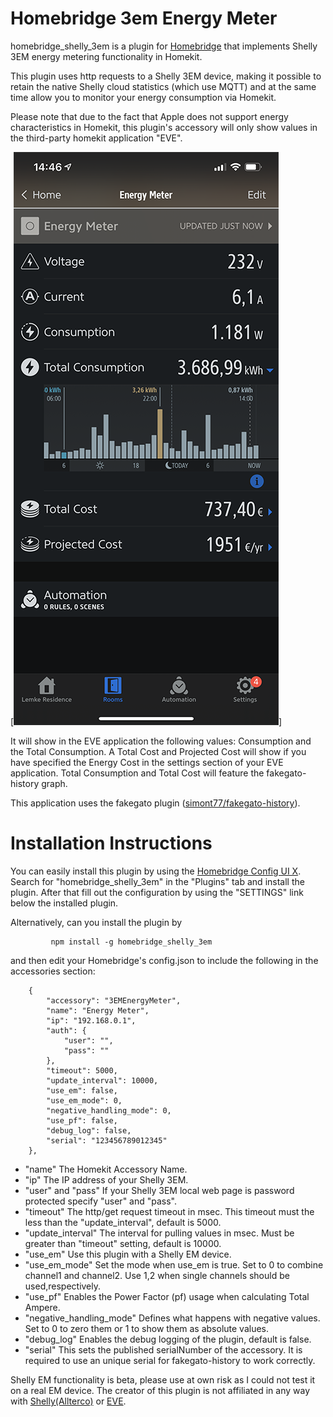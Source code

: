 
# Homebridge 3em Energy Meter

homebridge_shelly_3em is a plugin for [Homebridge](https://github.com/homebridge/homebridge) that implements Shelly 3EM energy metering functionality in Homekit.

This plugin uses http requests to a Shelly 3EM device, making it possible to retain the native Shelly cloud statistics (which use MQTT) and at the same time allow you to monitor your energy consumption via Homekit. 

Please note that due to the fact that Apple does not support energy characteristics in Homekit, this plugin's accessory will only show values in the third-party homekit application "EVE".

[![Status](screenshots/homebridge-3em-energy-meter-eve-app.png)]

It will show in the EVE application the following values: Consumption and the Total Consumption. A Total Cost and Projected Cost will show if you have specified the Energy Cost in the settings section of your EVE application. Total Consumption and Total Cost will feature the fakegato-history graph.

This application uses the fakegato plugin ([simont77/fakegato-history](https://github.com/simont77/fakegato-history)).


# Installation Instructions

You can easily install this plugin by using the  [Homebridge Config UI X](https://www.npmjs.com/package/homebridge-config-ui-x). Search for "homebridge_shelly_3em" in the "Plugins" tab and install the plugin. After that fill out the configuration by using the "SETTINGS" link below the installed plugin.

Alternatively, can you install the plugin by 

             npm install -g homebridge_shelly_3em

and then edit your Homebridge's config.json to include the following in the accessories section:

        {
            "accessory": "3EMEnergyMeter",
            "name": "Energy Meter",
            "ip": "192.168.0.1",
            "auth": {
                "user": "",
                "pass": ""
            },
            "timeout": 5000,
            "update_interval": 10000,
            "use_em": false,
            "use_em_mode": 0,
            "negative_handling_mode": 0,
            "use_pf": false,
            "debug_log": false,
            "serial": "123456789012345"             
        },

* "name"              			The Homekit Accessory Name.
* "ip"                			The IP address of your Shelly 3EM.
* "user" and "pass"   			If your Shelly 3EM local web page is password protected specify "user" and "pass".
* "timeout"           			The http/get request timeout in msec. This timeout must the less than the "update_interval", default is 5000.
* "update_interval"   			The interval for pulling values in msec. Must be greater than "timeout" setting, default is 10000.
* "use_em"            			Use this plugin with a Shelly EM device.
* "use_em_mode" 						Set the mode when use_em is true. Set to 0 to combine channel1 and channel2. Use 1,2 when single channels should be used,respectively.
* "use_pf"            			Enables the Power Factor (pf) usage when calculating Total Ampere.
* "negative_handling_mode"	Defines what happens with negative values. Set to 0 to zero them or 1 to show them as absolute values.
* "debug_log"         			Enables the debug logging of the plugin, default is false.
* "serial"            			This sets the published serialNumber of the accessory. It is required to use an unique serial for fakegato-history to work correctly.

Shelly EM functionality is beta, please use at own risk as I could not test it on a real EM device.
The creator of this plugin is not affiliated in any way with [Shelly(Allterco)](https://shelly.cloud/) or [EVE](https://www.evehome.com/).

